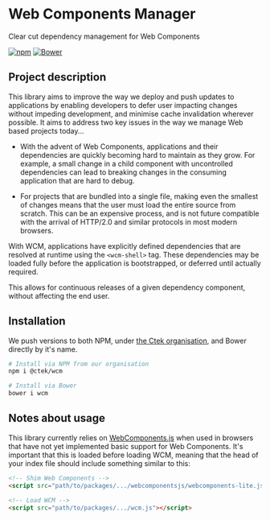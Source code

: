 # Web Components Manager

Clear cut dependency management for Web Components

[![npm](https://img.shields.io/npm/v/@ctek/wcm.svg?style=flat-square)](https://www.npmjs.com/package/@ctek/wcm) [![Bower](https://img.shields.io/bower/v/wcm.svg?style=flat-square)](https://github.com/CENTURY-Tech/wcm)

## Project description
This library aims to improve the way we deploy and push updates to applications by enabling developers to defer user impacting changes without impeding development, and minimise cache invalidation wherever possible. It aims to address two key issues in the way we manage Web based projects today...

- With the advent of Web Components, applications and their dependencies are quickly becoming hard to maintain as they grow. For example, a small change in a child component with uncontrolled dependencies can lead to breaking changes in the consuming application that are hard to debug.

- For projects that are bundled into a single file, making even the smallest of changes means that the user must load the entire source from scratch. This can be an expensive process, and is not future compatible with the arrival of HTTP/2.0 and similar protocols in most modern browsers.

With WCM, applications have explicitly defined dependencies that are resolved at runtime using the `<wcm-shell>` tag. These dependencies may be loaded fully before the application is bootstrapped, or deferred until actually required.

This allows for continuous releases of a given dependency component, without affecting the end user.

## Installation
We push versions to both NPM, under [the Ctek organisation](https://www.npmjs.com/org/ctek), and Bower directly by it's name.

```bash
# Install via NPM from our organisation
npm i @ctek/wcm

# Install via Bower
bower i wcm
```

## Notes about usage
This library currently relies on [WebComponents.js](https://github.com/webcomponents/webcomponentsjs) when used in browsers that have not yet implemented basic support for Web Components. It's important that this is loaded before loading WCM, meaning that the head of your index file should include something similar to this:

```html
<!-- Shim Web Components -->
<script src="path/to/packages/.../webcomponentsjs/webcomponents-lite.js"></script>

<!-- Load WCM -->
<script src="path/to/packages/.../wcm.js"></script>
```
